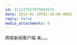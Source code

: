 ```yaml
---
id: 111137527879442572
date: 2013-01-10T01:36:00.000Z
reply: false
media_attachments: 0
---
```


网易新闻客户端 亲。。。 ​​​​

